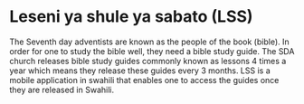 # Leseni ya shule ya sabato (LSS)
The Seventh day adventists are known as the people of the book (bible). In order for one to study the bible well, they need a bible study guide. The SDA church releases bible study guides
commonly known as lessons 4 times a year which means they release these guides every 3 months. LSS is a mobile application in swahili that enables one to access the guides once they are released
in Swahili.
